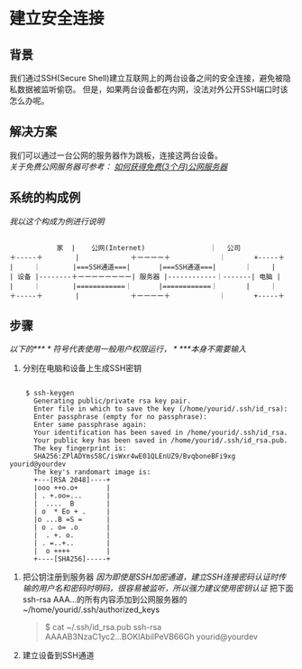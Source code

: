 # 建立安全连接
## 背景

我们通过SSH(Secure Shell)建立互联网上的两台设备之间的安全连接，避免被隐私数据被监听偷窃。
但是，如果两台设备都在内网，没法对外公开SSH端口时该怎么办呢。


## 解决方案
我们可以通过一台公网的服务器作为跳板，连接这两台设备。  
_关于免费公网服务器可参考： [如何获得免费(3个月)公网服务器](https://cloud.google.com/free?hl=zh-cn)_

## 系统的构成例
_我以这个构成为例进行说明_

<pre><code>
　          家  |    公网(Internet)                ｜　 公司
＋-----＋        |           　＋ーーーー＋            ｜       +-----＋
|     ｜        |===SSH通道===|       |===SSH通道===| 　　　 ｜     |
| 设备 |--------＋ーーーーーーーー| 服务器 |------------｜-------| 电脑 |
|     ｜        |============｜　　　　|============｜       |     ｜
＋-----＋        |　　　　　　　 ＋ーーーー＋            ｜       +-----＋
</code></pre>

## 步骤
_以下的**$**符号代表使用一般用户权限运行，**$**本身不需要输入_
1. 分别在电脑和设备上生成SSH密钥  
<pre><code>
    $ ssh-keygen
      Generating public/private rsa key pair.
      Enter file in which to save the key (/home/yourid/.ssh/id_rsa):
      Enter passphrase (empty for no passphrase):
      Enter same passphrase again:
      Your identification has been saved in /home/yourid/.ssh/id_rsa.
      Your public key has been saved in /home/yourid/.ssh/id_rsa.pub.
      The key fingerprint is:
      SHA256:ZPlADYms58C/isWxr4wE01QLEnUZ9/BvqboneBFi9xg yourid@yourdev
      The key's randomart image is:
      +---[RSA 2048]----+
      |ooo ++o.o+       |
      | . +.oo=...      |
      |  ....  B        |
      | o  * Eo + .     |
      |o ...B =S =      |
      | o . o= .o       |
      |  . +. o.        |
      | . =..+..        |
      |  o ++++         |
      +----[SHA256]-----+
</code></pre>
1. 把公钥注册到服务器
    _因为即使是SSH加密通道，建立SSH连接密码认证时传输的用户名和密码时明码，很容易被监听，所以强力建议使用密钥认证_
    把下面ssh-rsa AAA...的所有内容添加到公网服务器的~/home/yourid/.ssh/authorized_keys
    > $ cat ~/.ssh/id_rsa.pub
    >ssh-rsa AAAAB3NzaC1yc2...BOKlAbilPeVB66Gh yourid@yourdev

1. 建立设备到SSH通道

